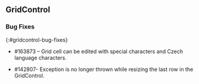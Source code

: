 ## GridControl

### Bug Fixes
{:#gridcontrol-bug-fixes}

* \#163873 – Grid cell can be edited with special characters and Czech language characters.

* \#142807- Exception is no longer thrown while resizing the last row in the GridControl.